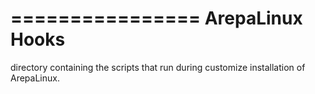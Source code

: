 ================
ArepaLinux Hooks
================

directory containing the scripts that run during customize installation of ArepaLinux. 
